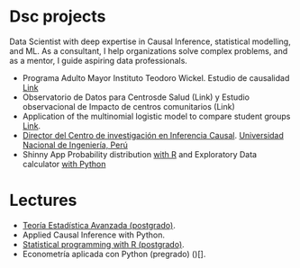 <!-- Este código no se mostrará  <img style="float:left;" src="https://raw.githubusercontent.com/jelincovil/logos_images/main/icons8-python.svg" width="80"><img style="float:left;"
 src="https://raw.githubusercontent.com/jelincovil/logos_images/main/icons8-r-100.png" width="80"> <img style="float:left;"
src="https://raw.githubusercontent.com/jelincovil/logos_images/main/power_bi_logo.png" width="130"> <img style="float:left;"
 src="https://raw.githubusercontent.com/jelincovil/logos_images/main/github.svg" width="60"> <img style="float:left;"
 src="https://raw.githubusercontent.com/jelincovil/logos_images/main//icons8-youtube.svg" width="100"> <img style="float:left;"
 src="https://raw.githubusercontent.com/jelincovil/logos_images/main/icons8-spotify.svg" width="100">  -->
<!-- - Performance comparison of statistical and machine Learning Models to predict the MP2.5 [Proyecto](https://github.com/jelincovil/ML_comparisson_mp2.5_Temuco/tree/main)
- Noisy image cleaning and image comparison with Deep Learning [Link](https://github.com/jelincovil/Noisy_image_cleaning_and_image_comparison_with_Deep_Learning)
- A Chatbot to go from natural descriptions to complex data science models [Link](https://github.com/jelincovil/Stat_Learning_ChatBot_V1) -->

# **Dsc projects**

Data Scientist with deep expertise in Causal Inference, statistical modelling, and ML. As a consultant, I help organizations solve complex problems, and as a mentor, I guide aspiring data professionals.

- Programa Adulto Mayor Instituto Teodoro Wickel. Estudio de causalidad [Link](https://github.com/jelincovil/evolucion_encuesta_calidad_vida_salud_nacional_chile/blob/main/estudios_teodoro_wickel_tco/README.md)  
- Observatorio de Datos para Centrosde Salud (Link) y Estudio observacional de Impacto de centros comunitarios (Link)
- Application of the multinomial logistic model to compare student groups [Link](https://github.com/jelincovil/physical_activity_school_children/blob/main/README.md).
- [Director del Centro de investigación en Inferencia Causal](https://raw.githubusercontent.com/jelincovil/logos_images/refs/heads/main/logo_uni.png). [Universidad Nacional de Ingeniería, Perú](https://acreditacion.uni.edu.pe/es/statistical/)
-  Shinny App Probability distribution [with R](https://github.com/jelincovil/graficos_distribuciones_probabilidad/blob/main/README.md) and Exploratory Data calculator [with Python](www.google.cl)
   
# **Lectures**
- [Teoría Estadística Avanzada (postgrado)](https://github.com/jelincovil/un_curso_teoria_estadistica).
- Applied Causal Inference with Python. []()
- [Statistical programming with R (postgrado)](https://github.com/jelincovil/A_course_R_programming_2024).
- Econometría aplicada con Python (pregrado) ()[].
